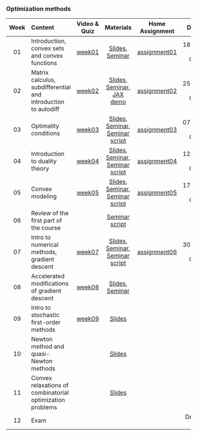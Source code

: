 ### Optimization methods

| Week   | Content                | Video & Quiz | Materials | Home Assignment | Deadline |
|:------:|:-----------------------|:-------:|:------------:|:-------------------:|:------------------:|
| 01     | Introduction, convex sets and convex functions  | [week01](https://oninemipt.teachbase.ru/course_sessions/258881) | [Slides](../master/week01_convex_sets/lecture1.pdf), [Seminar](../master/week01_convex_sets/seminar1.pdf) | [assignment01](../master/homeworks/assignment01) |  18.10.2020 01:00 GMT+3 |
| 02     | Matrix calculus, subdifferential and introduction to autodiff | [week02](https://oninemipt.teachbase.ru/course_sessions/261345) | [Slides](../master/week02_autodiff/lecture2.pdf), [Seminar](../master/week02_autodiff/seminar2.pdf), [JAX demo](../master/week02_autodiff/jax_autodiff_tutorial.ipynb) | [assignment02](../master/homeworks/assignment02) |  25.10.2020 01:00 GMT+3 |
| 03     | Optimality conditions | [week03](https://go.teachbase.ru/course_sessions/264101)  | [Slides](../master/week03_optcond/lecture3.pdf), [Seminar](../master/week03_optcond/seminar3.pdf), [Seminar script](../master/week03_optcond/seminar3_script.pdf)  |  [assignment03](../master/homeworks/assignment03) |  07.11.2020 20:00 GMT+3  |
| 04     | Introduction to duality theory | [week04](https://go.teachbase.ru/course_sessions/266012)  | [Slides](../master/week04_duality/lecture4.pdf), [Seminar](../master/week04_duality/seminar4.pdf), [Seminar script](../master/week04_duality/seminar4_script.pdf)  | [assignment04](../master/homeworks/assignment04)  | 12.11.2020 20:00 GMT+3
| 05     | Convex modeling | [week05](https://go.teachbase.ru/course_sessions/267369) | [Slides](../master/week05_cvx_dcp/lecture5.pdf), [Seminar](../master/week05_cvx_dcp/seminar/demos.ipynb), [Seminar script](../master/week05_cvx_dcp/seminar5_script.pdf) | [assignment05](../master/homeworks/assignment05) | 17.11.2020 20:00 GMT+3 ||
| 06 | Review of the first part of the course | | [Seminar script](../master/week06_review1/seminar6_script.pdf) | | |
| 07 | Intro to numerical methods, gradient descent | [week07](https://go.teachbase.ru/course_sessions/88691 )| [Slides](../master/week07_intro_gd/lecture6.pdf), [Seminar](../master/week07_intro_gd/seminar7.ipynb), [Seminar script](../master/week07_intro_gd/seminar7_script.pdf) | [assignment06](../master/homeworks/assignment06) | 30.11.2020 10:00 GMT+3 
| 08 | Accelerated modifications of gradient descent | [week08](https://go.teachbase.ru/course_sessions/276177) | [Slides](../master/week08_acc_gd/lecture7.pdf), [Seminar](../master/week08_acc_gd/seminar8.ipynb) | | | 
| 09 | Intro to stochastic first-order methods | [week09](https://go.teachbase.ru/course_sessions/278914) | [Slides](../master/week09_sgd/lecture8.pdf)| | |
| 10 | Newton method and quasi-Newton methods | | [Slides](../master/week10-quasi-newton/lecture9.pdf)| | | |
| 11 | Convex relaxations of combinatorial optimization problems | | [Slides](../master/week11_convex_relax/lecture10.pdf) | | |
| 12 | Exam | | | | December 27 |
